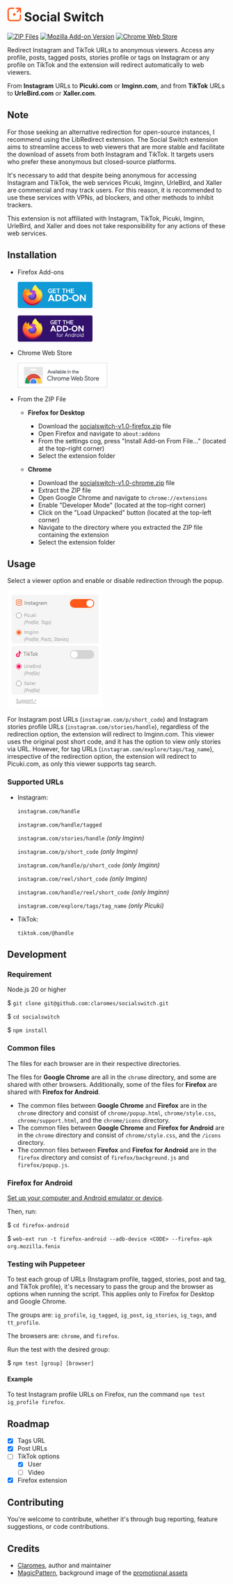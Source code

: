 # ![Social Switch](chrome/icons/icon32.png 'Social Switch') Social Switch

[![ZIP Files](https://github.com/claromes/socialswitch/actions/workflows/main.yml/badge.svg)](https://github.com/claromes/socialswitch/actions/workflows/main.yml) [![Mozilla Add-on Version](https://img.shields.io/amo/v/social-switch)](https://addons.mozilla.org/en-US/firefox/addon/social-switch)
[![Chrome Web Store](https://img.shields.io/chrome-web-store/v/elmbjjhgiifenlhffpjcjfkjmilbbfki)](https://chrome.google.com/webstore/detail/social-switch/elmbjjhgiifenlhffpjcjfkjmilbbfki)

Redirect Instagram and TikTok URLs to anonymous viewers. Access any profile, posts, tagged posts, stories profile or tags on Instagram or any profile on TikTok and the extension will redirect automatically to web viewers.

From **Instagram** URLs to **Picuki.com** or **Imginn.com**, and from **TikTok** URLs to **UrleBird.com** or **Xaller.com**.

## Note

For those seeking an alternative redirection for open-source instances, I recommend using the LibRedirect extension. The Social Switch extension aims to streamline access to web viewers that are more stable and facilitate the download of assets from both Instagram and TikTok. It targets users who prefer these anonymous but closed-source platforms.

It's necessary to add that despite being anonymous for accessing Instagram and TikTok, the web services Picuki, Imginn, UrleBird, and Xaller are commercial and may track users. For this reason, it is recommended to use these services with VPNs, ad blockers, and other methods to inhibit trackers.

This extension is not affiliated with Instagram, TikTok, Picuki, Imginn, UrleBird, and Xaller and does not take responsibility for any actions of these web services.

## Installation

- Firefox Add-ons

  [![Get the add-on](assets/amo_badge.png 'Get the add-on')](https://addons.mozilla.org/en-US/firefox/addon/social-switch/)

  [![Get the add-on for Android](assets/amo_android_badge.png 'Get the add-on for Android')](https://addons.mozilla.org/en-US/android/addon/social-switch/)

- Chrome Web Store

  [![Install from Chrome Web Store](assets/cws_badge.png 'Install from Chrome Web Store')](https://chrome.google.com/webstore/detail/social-switch/elmbjjhgiifenlhffpjcjfkjmilbbfki)

- From the ZIP File

  - **Firefox for Desktop**

    - Download the [socialswitch-v1.0-firefox.zip](https://github.com/claromes/socialswitch/releases/tag/v1.0) file
    - Open Firefox and navigate to `about:addons`
    - From the settings cog, press "Install Add-on From File..." (located at the top-right corner)
    - Select the extension folder

  - **Chrome**

    - Download the [socialswitch-v1.0-chrome.zip](https://github.com/claromes/socialswitch/releases/tag/v1.0) file
    - Extract the ZIP file
    - Open Google Chrome and navigate to `chrome://extensions`
    - Enable "Developer Mode" (located at the top-right corner)
    - Click on the "Load Unpacked" button (located at the top-left corner)
    - Navigate to the directory where you extracted the ZIP file containing the extension
    - Select the extension folder

## Usage

Select a viewer option and enable or disable redirection through the popup.

![Social Switch Popup](assets/popup.jpg 'Social Switch Popup')

For Instagram post URLs (`instagram.com/p/short_code`) and Instagram stories profile URLs (`instagram.com/stories/handle`), regardless of the redirection option, the extension will redirect to Imginn.com. This viewer uses the original post short code, and it has the option to view only stories via URL. However, for tag URLs (`instagram.com/explore/tags/tag_name`), irrespective of the redirection option, the extension will redirect to Picuki.com, as only this viewer supports tag search.

### Supported URLs

- Instagram:

  `instagram.com/handle`

  `instagram.com/handle/tagged`

  `instagram.com/stories/handle` _(only Imginn)_

  `instagram.com/p/short_code` _(only Imginn)_

  `instagram.com/handle/p/short_code` _(only Imginn)_

  `instagram.com/reel/short_code` _(only Imginn)_

  `instagram.com/handle/reel/short_code` _(only Imginn)_

  `instagram.com/explore/tags/tag_name` _(only Picuki)_

- TikTok:

  `tiktok.com/@handle`

## Development

### Requirement

Node.js 20 or higher

$ `git clone git@github.com:claromes/socialswitch.git`

$ `cd socialswitch`

$ `npm install`

### Common files

The files for each browser are in their respective directories.

The files for **Google Chrome** are all in the `chrome` directory, and some are shared with other browsers. Additionally, some of the files for **Firefox** are shared with **Firefox for Android**.

- The common files between **Google Chrome** and **Firefox** are in the `chrome` directory and consist of `chrome/popup.html`, `chrome/style.css`, `chrome/support.html`, and the `chrome/icons` directory.
- The common files between **Google Chrome** and **Firefox for Android** are in the `chrome` directory and consist of `chrome/style.css`, and the `/icons` directory.
- The common files between **Firefox** and **Firefox for Android** are in the `firefox` directory and consist of `firefox/background.js` and `firefox/popup.js`.

### Firefox for Android

[Set up your computer and Android emulator or device](https://extensionworkshop.com/documentation/develop/developing-extensions-for-firefox-for-android/).

Then, run:

$ `cd firefox-android`

$ `web-ext run -t firefox-android --adb-device <CODE> --firefox-apk org.mozilla.fenix`

### Testing wih Puppeteer

To test each group of URLs (Instagram profile, tagged, stories, post and tag, and TikTok profile), it's necessary to pass the group and the browser as options when running the script. This applies only to Firefox for Desktop and Google Chrome.

The groups are: `ig_profile`, `ig_tagged`, `ig_post`, `ig_stories`, `ig_tags`, and `tt_profile`.

The browsers are: `chrome`, and `firefox`.

Run the test with the desired group:

$ `npm test [group] [browser]`

#### Example

To test Instagram profile URLs on Firefox, run the command `npm test ig_profile firefox`.

## Roadmap

- [x] Tags URL
- [x] Post URLs
- [ ] TikTok options
  - [x] User
  - [ ] Video
- [x] Firefox extension

## Contributing

You're welcome to contribute, whether it's through bug reporting, feature suggestions, or code contributions.

## Credits

- [Claromes](https://claromes.com), author and maintainer
- [MagicPattern](https://unsplash.com/@magicpattern), background image of the [promotional assets](assets)
